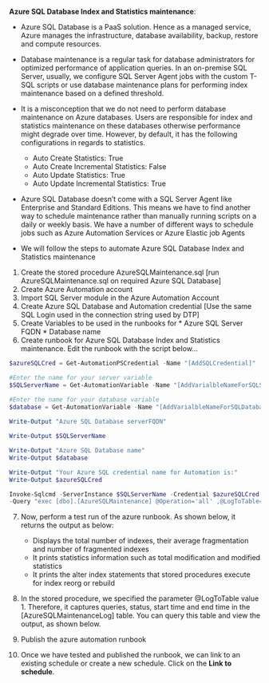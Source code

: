 **Azure SQL Database Index and Statistics maintenance**:
* Azure SQL Database is a PaaS solution.  Hence as a managed service,   Azure manages the infrastructure, database availability, backup, restore and compute resources.
* Database maintenance is a regular task for database administrators for optimized performance of application queries. In an on-premise SQL Server, usually, we configure SQL Server Agent jobs with the custom T-SQL scripts or use database maintenance plans for performing index maintenance based on a defined threshold.
* It is a misconception that we do not need to perform database maintenance on Azure databases. Users are responsible for index and statistics maintenance on these databases otherwise performance might degrade over time. However, by default, it has the following configurations in regards to statistics.
	* Auto Create Statistics: True
	* Auto Create Incremental Statistics: False
	* Auto Update Statistics: True
	* Auto Update Incremental Statistics: True

* Azure SQL Database doesn’t come with a SQL Server Agent like Enterprise and Standard Editions. This means we have to find another way to schedule maintenance rather than manually running scripts on a daily or weekly basis. We have a number of different ways to schedule jobs such as Azure Automation Services or Azure Elastic job Agents

* We will follow the steps to automate Azure SQL Database Index and Statistics maintenance 

 1. Create the stored procedure AzureSQLMaintenance.sql [run AzureSQLMaintenance.sql on required Azure SQL Database]
 2. Create Azure Automation account
 3. Import SQL Server module in the Azure Automation Account 
 4. Create Azure SQL Database and Automation credential [Use the same SQL Login used in the connection string used by DTP]
 5. Create Variables to be used in the runbooks for
		* Azure SQL Server FQDN
		* Database name 
 6. Create runbook for Azure SQL Database Index and Statistics maintenance. Edit the runbook with the script below...

 ```powershell
$azureSQLCred = Get-AutomationPSCredential -Name "[AddSQLCredential]"

#Enter the name for your server variable
$SQLServerName = Get-AutomationVariable -Name "[AddVarialbleNameForSQLServer]"

#Enter the name for your database variable
$database = Get-AutomationVariable -Name "[AddVarialbleNameForSQLDatabase]"
	
Write-Output "Azure SQL Database serverFQDN"
 
Write-Output $SQLServerName
 
Write-Output "Azure SQL Database name"
Write-Output $database
 
Write-Output "Your Azure SQL credential name for Automation is:"
Write-Output $azureSQLCred

Invoke-Sqlcmd -ServerInstance $SQLServerName -Credential $azureSQLCred -Database $database `
-Query "exec [dbo].[AzureSQLMaintenance] @Operation='all' ,@LogToTable=1" -QueryTimeout 65535 -ConnectionTimeout 60 -Verbose
``` 

7. Now, perform a test run of the azure runbook. As shown below, it returns the output as below:

	* Displays the total number of indexes, their average fragmentation and number of fragmented indexes
	* It prints statistics information such as total modification and modified statistics
	* It prints the alter index statements that stored procedures execute for index reorg or rebuild

8. In the stored procedure, we specified the parameter @LogToTable value 1. Therefore, it captures queries, status, start time and end time in the [AzureSQLMaintenanceLog] table. You can query this table and view the output, as shown below.
9. Publish the azure automation runbook
10. Once we have tested and published the runbook, we can link to an existing schedule or create a new schedule. Click on the **Link to schedule**.